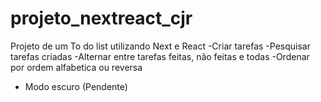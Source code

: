 # projeto_nextreact_cjr
Projeto de um To do list utilizando Next e React
-Criar tarefas 
-Pesquisar tarefas criadas
-Alternar entre tarefas feitas, não feitas e todas
-Ordenar por ordem alfabetica ou reversa
- Modo escuro (Pendente)
